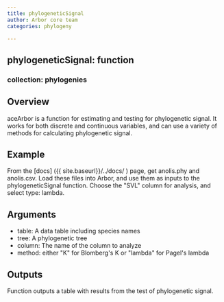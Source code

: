 ```yaml
---
title: phylogeneticSignal
author: Arbor core team
categories: phylogeny

---
```


## phylogeneticSignal: function

### collection: phylogenies

## Overview

aceArbor is a function for estimating and testing for phylogenetic signal. It works for
both discrete and continuous variables, and can use a variety of methods for calculating
phylogenetic signal.

## Example

From the [docs] ({{ site.baseurl}}/../docs/ ) page, get anolis.phy and anolis.csv.
Load these files into Arbor, and use them as inputs to the phylogeneticSignal function. Choose
the "SVL" column for analysis, and select type: lambda.

## Arguments
- table: A data table including species names
- tree: A phylogenetic tree
- column: The name of the column to analyze
- method: either "K" for Blomberg's K or "lambda" for Pagel's lambda

## Outputs
Function outputs a table with results from the test of phylogenetic signal.
